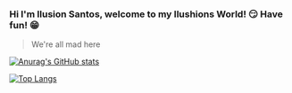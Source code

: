 ### Hi I'm Ilusion Santos, welcome to my Ilushions World! 😏 Have fun! 😁

> We're all mad here

[![Anurag's GitHub stats](https://github-readme-stats.vercel.app/api?username=IlusionSantos&theme=radical&count_private=true&show_icons=true)](https://github.com/anuraghazra/github-readme-stats)

[![Top Langs](https://github-readme-stats.vercel.app/api/top-langs/?username=IlusionSantos)](https://github.com/IlusionSantos/github-readme-stats)

<!--
**IlusionSantos/IlusionSantos** is a ✨ _special_ ✨ repository because its `README.md` (this file) appears on your GitHub profile.

Here are some ideas to get you started:

- 🔭 I’m currently working on ...
- 🌱 I’m currently learning ...
- 👯 I’m looking to collaborate on ...
- 🤔 I’m looking for help with ...
- 💬 Ask me about ...
- 📫 How to reach me: ...
- 😄 Pronouns: ...
- ⚡ Fun fact: ...
-->
